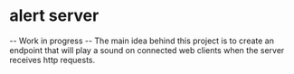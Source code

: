 # alert server
-- Work in progress --
The main idea behind this project is to create an endpoint that will play a sound on connected web clients when the server receives http requests.
